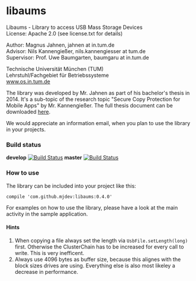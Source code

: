 libaums
=======

Libaums - Library to access USB Mass Storage Devices  
License: Apache 2.0 (see license.txt for details)

Author: Magnus Jahnen, jahnen at in.tum.de  
Advisor: Nils Kannengießer, nils.kannengiesser at tum.de  
Supervisor: Prof. Uwe Baumgarten, baumgaru at in.tum.de  


Technische Universität München (TUM)  
Lehrstuhl/Fachgebiet für Betriebssysteme  
www.os.in.tum.de  

The library was developed by Mr. Jahnen as part of his bachelor's thesis in 2014. It's a sub-topic of the research topic "Secure Copy Protection for Mobile Apps" by Mr. Kannengießer. The full thesis document can be downloaded [here](https://www.os.in.tum.de/fileadmin/w00bdp/www/Lehre/Abschlussarbeiten/Jahnen-thesis.pdf).

We would appreciate an information email, when you plan to use the library in your projects.

### Build status

**develop** [![Build Status](https://travis-ci.org/magnusja/libaums.svg?branch=develop)](https://travis-ci.org/magnusja/libaums)
**master** [![Build Status](https://travis-ci.org/magnusja/libaums.svg?branch=master)](https://travis-ci.org/magnusja/libaums)

### How to use

The library can be included into your project like this:

```
compile 'com.github.mjdev:libaums:0.4.0'
```

For examples on how to use the library, please have a look at the main activity in the sample application.

#### Hints

1. When copying a file always set the length via `UsbFile.setLength(long)` first. Otherwise the ClusterChain has to be increased for every call to write. This is very inefficent.
2. Always use 4096 bytes as buffer size, because this alignes with the block sizes drives are using. Everything else is also most likeley a decrease in performance.
